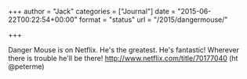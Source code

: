 +++
author = "Jack"
categories = ["Journal"]
date = "2015-06-22T00:22:54+00:00"
format = "status"
url = "/2015/dangermouse/"

+++

Danger Mouse is on Netflix. He's the greatest. He's fantastic! Wherever there is trouble he'll be there! http://www.netflix.com/title/70177040 (ht @peterme)